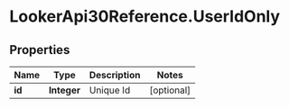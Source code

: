 # LookerApi30Reference.UserIdOnly

## Properties
Name | Type | Description | Notes
------------ | ------------- | ------------- | -------------
**id** | **Integer** | Unique Id | [optional] 


